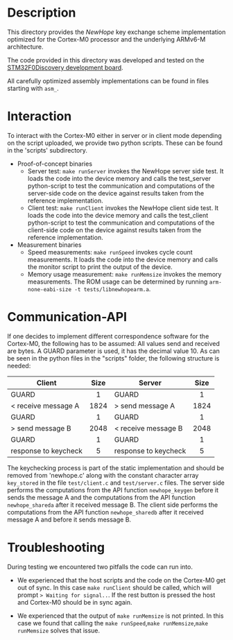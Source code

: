 # Description


This directory provides the _NewHope_ key exchange scheme implementation optimized for the Cortex-M0  processor and the underlying ARMv6-M architecture. 

The code provided in this directory was developed and tested on the 
[STM32F0Discovery development board](http://www.st.com/web/catalog/tools/FM116/SC959/SS1532/PF253215?sc=internet/evalboard/product/253215.jsp).


All carefully optimized assembly implementations can be found in files starting with `asm_`.




# Interaction


To interact with the Cortex-M0 either in server or in client mode 
depending on the script uploaded, we provide two python scripts. 
These can be found in the 'scripts' subdirectory.

* Proof-of-concept binaries
    + Server test: `make runServer` invokes the NewHope server side test. It loads the code into the device memory and calls the test_server python-script to test the communication and computations of the server-side code on the device against results taken from the reference implementation. 
    + Client test: `make runClient` invokes the NewHope client side test. It loads the code into the device memory and calls the test_client python-script to test the communication and computations of the client-side code on the device against results taken from the reference implementation. 
* Measurement binaries
    + Speed measurements: `make runSpeed` invokes cycle count measurements. It loads the code into the device memory and calls the monitor script to print the output of the device.
    + Memory usage measurement: `make runMemsize` invokes the memory measurements. The ROM usage can be determined by running `arm-none-eabi-size -t tests/libnewhopearm.a`.

# Communication-API


If one decides to implement different correspondence software for the 
Cortex-M0, the following has to be assumed:
All values send and received are bytes.
A GUARD parameter is used, it has the decimal value 10.
As can be seen in the python files in the "scripts" folder, the 
following structure is needed:



| Client        | Size | Server       | Size |
| ------------- |:----:| -------------|:----:|
| GUARD         | 1    | GUARD        | 1    | 
|< receive message A| 1824 |> send message A|1824|
| GUARD         | 1    | GUARD        | 1    |
|> send message B|2048| < receive message B |2048|
| GUARD         | 1    | GUARD        | 1    |
|response to keycheck|5|response to keycheck|5|

The keychecking process is part of the static implementation and should 
be removed from 'newhope.c' along with the constant character array `key_stored` in the file 
`test/client.c` and `test/server.c` files. The server side performs the computations from the API function `newhope_keygen` before it sends the message A and the computations from the API function `newhope_shareda` after it received message B. The client side performs the computations from the API function `newhope_sharedb` after it received message A and before it sends message B. 


# Troubleshooting 

During testing we encountered two pitfalls the code can run into.

* We experienced that the host scripts and the code on the Cortex-M0 get out of sync. In this case `make runClient` should be called, which will prompt `> Waiting for signal..`. If the rest button is pressed the host and Cortex-M0 should be in sync again. 

* We experienced that the output of `make runMemsize` is not printed. In this case we found that calling the `make runSpeed`,`make runMemsize`,`make runMemsize` solves that issue. 


  




